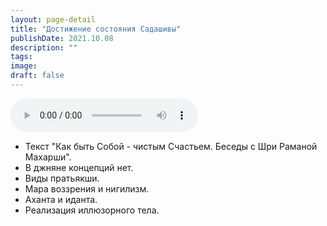 ```yaml
---
layout: page-detail
title: "Достижение состояния Садашивы"
publishDate: 2021.10.08
description: ""
tags:
image:
draft: false
---
```


<audio title="2021.10.08 - Достижение состояния Садашивы.mp3" src="https://filer-api.advayta.org/v1.0/public/files/73410" controls=""></audio>

* Текст "Как быть Собой - чистым Счастьем. Беседы с Шри Раманой Махарши".
* В джняне концепций нет.
* Виды пратьякши.
* Мара воззрения и нигилизм.
* Аханта и иданта.
* Реализация иллюзорного тела.

  
